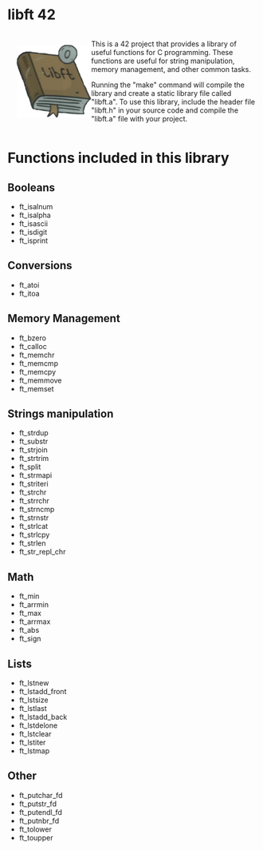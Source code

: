 #	libft 42

<div style="display: flex; align-items: center;">
  <div style="flex: 1; text-align: right;">
    <img src="https://github.com/Cimex404/42-libft/blob/master/libft_icon.png" align="right" alt="libft Logo" width="150">
  </div>
  <div style="flex: 2;">
    <p>
      This is a 42 project that provides a library of useful functions for C programming.
      These functions are useful for string manipulation, memory management, and other common tasks.
    </p>
    <p>
      Running the "make" command will compile the library and create a static library file called "libft.a".
      To use this library, include the header file "libft.h" in your source code and compile the "libft.a" file with your project.
    </p>
  </div>
</div>

#	Functions included in this library

##	Booleans
-	ft_isalnum
-	ft_isalpha
-	ft_isascii
-	ft_isdigit
-	ft_isprint

##	Conversions
-	ft_atoi
-	ft_itoa

##	Memory Management
-	ft_bzero
-	ft_calloc
-	ft_memchr
-	ft_memcmp
-	ft_memcpy
-	ft_memmove
-	ft_memset

##	Strings manipulation
-	ft_strdup
-	ft_substr
-	ft_strjoin
-	ft_strtrim
-	ft_split
-	ft_strmapi
-	ft_striteri
-	ft_strchr
-	ft_strrchr
-	ft_strncmp
-	ft_strnstr
-	ft_strlcat
-	ft_strlcpy
-	ft_strlen
-	ft_str_repl_chr

##	Math
-	ft_min
-	ft_arrmin
-	ft_max
-	ft_arrmax
-	ft_abs
-	ft_sign

##	Lists
-	ft_lstnew
-	ft_lstadd_front
-	ft_lstsize
-	ft_lstlast
-	ft_lstadd_back
-	ft_lstdelone
-	ft_lstclear
-	ft_lstiter
-	ft_lstmap

##	Other
-	ft_putchar_fd
-	ft_putstr_fd
-	ft_putendl_fd
-	ft_putnbr_fd
-	ft_tolower
-	ft_toupper
